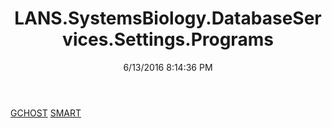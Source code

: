﻿---
title: LANS.SystemsBiology.DatabaseServices.Settings.Programs
date: 6/13/2016 8:14:36 PM
---

[GCHOST](T-LANS.SystemsBiology.DatabaseServices.Settings.Programs.GCHOST.html)
[SMART](T-LANS.SystemsBiology.DatabaseServices.Settings.Programs.SMART.html)

